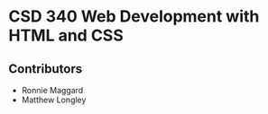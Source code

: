 <html>
  <h1> CSD 340 Web Development with HTML and CSS </h1>
  <h2> Contributors </h2>
    <ul>
      <li> Ronnie Maggard </li>
      <li> Matthew Longley </li>
    </ul>
<html>
